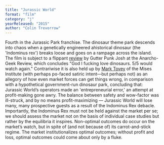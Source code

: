 ```yaml
---
title: "Jurassic World"
format: "film"
category: "j"
yearReleased: "2015"
author: "Colin Trevorrow"
---
```

 Fourth in the Jurassic Park franchise. The dinosaur theme park descends  into chaos when a genetically engineered ahistorical dinosaur (the 'Indominus  rex') breaks loose and goes on a rampage across the island.
  
 The film is subject to a flippant <a href="http://www.anarchogeekreview.com/movies/jurassic-world-2015#more-781"> review</a> by Gutter Punk Josh at the Anarcho-Geek Review, which concludes "God  I fucking love dinosaurs. 5/5 would watch again." Contrariwise it is also held  up by <a href="https://mises.org/library/jurassic-world-dont-blame-it-market"> Mark Tovey</a> of the Mises Institute (with perhaps po-faced satiric intent—but  perhaps not) as an allegory of how even market forces can get things wrong, in  comparison with a hypothetical government-run dinosaur park, concluding that: 
  
Jurassic World’s operators made an 'entrepreneurial  error,' an attempt at profit-making gone awry. The balance between safety and  wow-factor was ill-struck, and by no means profit-maximizing — Jurassic World  will lose many, many prospective guests as a result of the Indominus Rex  debacle.
Importantly, the Indominus Rex must not be held  against the market per se; we should assess the market not on the basis  of individual case studies but rather by the equilibria it inspires. Non-optimal  outcomes do occur on the market’s watch, but in spite of (and not  because of) its carrot-and-stick regime. The market institutionalizes optimal  outcomes; without profit and loss, optimal outcomes could come about only by a  fluke.
  